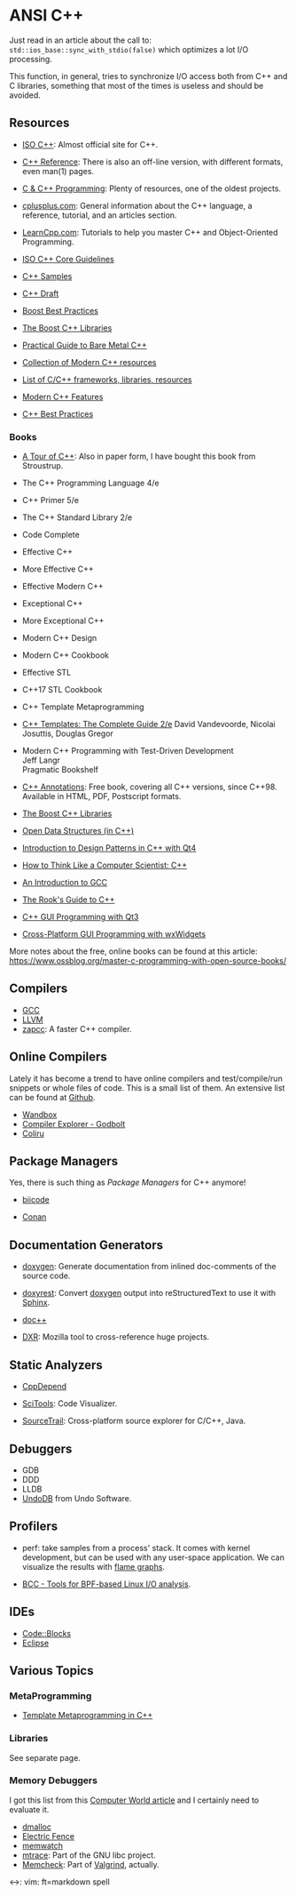 ANSI C++
========

Just read in an article about the call to:
    `std::ios_base::sync_with_stdio(false)`
which optimizes a lot I/O processing.

This function, in general, tries to synchronize I/O access both from C++ and C
libraries, something that most of the times is useless and should be avoided.

## Resources

 - [ISO C++](https://isocpp.org/):
   Almost official site for C++.

 - [C++ Reference](http://en.cppreference.com/w):
   There is also an off-line version, with different formats, even man(1) pages.

 - [C & C++ Programming](http://www.cprogramming.com/):
   Plenty of resources, one of the oldest projects.

 - [cplusplus.com](http://www.cplusplus.com/):
   General information about the C++ language, a reference, tutorial, and an
   articles section.

 - [LearnCpp.com](http://www.learncpp.com/):
   Tutorials to help you master C++ and Object-Oriented Programming.

 - [ISO C++ Core Guidelines](https://github.com/isocpp/CppCoreGuidelines)

 - [C++ Samples](http://cppsamples.com/)
 - [C++ Draft](http://eel.is/c++draft/)
 - [Boost Best Practices](https://svn.boost.org/trac/boost/wiki/BestPracticeHandbook)
 - [The Boost C++ Libraries](http://theboostcpplibraries.com/)
 - [Practical Guide to Bare Metal C++](https://arobenko.gitbooks.io/bare_metal_cpp/)
 - [Collection of Modern C++ resources](https://github.com/rigtorp/awesome-modern-cpp)
 - [List of C/C++ frameworks, libraries, resources](https://github.com/fffaraz/awesome-cpp)
 - [Modern C++ Features](https://github.com/AnthonyCalandra/modern-cpp-features)
 - [C++ Best Practices](https://github.com/lefticus/cppbestpractices.git)


### Books

 - [A Tour of C++](http://isocpp.org/tour):
   Also in paper form, I have bought this book from Stroustrup.

 - The C++ Programming Language 4/e

 - C++ Primer 5/e

 - The C++ Standard Library 2/e

 - Code Complete
 - Effective C++
 - More Effective C++
 - Effective Modern C++
 - Exceptional C++
 - More Exceptional C++
 - Modern C++ Design
 - Modern C++ Cookbook
 - Effective STL
 - C++17 STL Cookbook
 - C++ Template Metaprogramming
 - [C++ Templates: The Complete Guide 2/e](http://tmplbook.com/)
   David Vandevoorde, Nicolai Josuttis, Douglas Gregor

 - Modern C++ Programming with Test-Driven Development  
   Jeff Langr  
   Pragmatic Bookshelf  

 - [C++ Annotations](http://www.icce.rug.nl/documents/cplusplus/):
   Free book, covering all C++ versions, since C++98.
   Available in HTML, PDF, Postscript formats.

 - [The Boost C++ Libraries](https://theboostcpplibraries.com/)

 - [Open Data Structures (in C++)](http://opendatastructures.org/ods-cpp/)

 - [Introduction to Design Patterns in C++ with Qt4][qt4-patterns]

 - [How to Think Like a Computer Scientist: C++](http://greenteapress.com/thinkcpp/)

 - [An Introduction to GCC](http://www.network-theory.co.uk/docs/gccintro/)
 - [The Rook's Guide to C++](https://rooksguide.org/)
 - [C++ GUI Programming with Qt3][qt3-gui]
 - [Cross-Platform GUI Programming with wxWidgets][wxwidget-gui]

More notes about the free, online books can be found at this article:
   <https://www.ossblog.org/master-c-programming-with-open-source-books/>

[qt4-patterns]:	http://www.informit.com/store/introduction-to-design-patterns-in-c-plus-plus-with-9780131879058
[qt3-gui]:	http://www.informit.com/store/c-plus-plus-gui-programming-with-qt-3-9780131240728
[wxwidget-gui]:	http://www.informit.com/store/cross-platform-gui-programming-with-wxwidgets-9780131473812


## Compilers

 - [GCC](http://gcc.gnu.org)
 - [LLVM](http://llvm.org/)
 - [zapcc](https://www.zapcc.com/):  A faster C++ compiler.


## Online Compilers

Lately it has become a trend to have online compilers and test/compile/run
snippets or whole files of code.  This is a small list of them.
An extensive list can be found at [Github](https://github.com/arnemertz/online-compilers).

 - [Wandbox](http://melpon.org/wandbox)
 - [Compiler Explorer - Godbolt](http://godbolt.org)
 - [Coliru](http://coliru.stacked-crooked.com)


## Package Managers

Yes, there is such thing as _Package Managers_ for C++ anymore!

 - [biicode](https://biicode.github.io/biicode/)

 - [Conan](https://conan.io/)


## Documentation Generators

 - [doxygen][doxygen]:
   Generate documentation from inlined doc-comments of the source code.

 - [doxyrest](https://github.com/vovkos/doxyrest):
   Convert [doxygen][doxygen] output into reStructuredText to use it with [Sphinx][sphinx].

 - [doc++](http://docpp.sourceforge.net/)

 - [DXR](https://dxr.readthedocs.io/):
   Mozilla tool to cross-reference huge projects.


## Static Analyzers

 - [CppDepend](https://www.cppdepend.com/)

 - [SciTools](https://scitools.com/support/what-is-understand/):
   Code Visualizer.

 - [SourceTrail](https://www.sourcetrail.com/):
   Cross-platform source explorer for C/C++, Java.

## Debuggers

 - GDB
 - DDD
 - LLDB
 - [UndoDB](http://undo-software.com/) from Undo Software.


## Profilers

 - perf:  take samples from a process' stack.
   It comes with kernel development, but can be used with any user-space
   application.  We can visualize the results with [flame graphs][flame-graphs].

 - [BCC - Tools for BPF-based Linux I/O analysis](https://github.com/iovisor/bcc).


[doxygen]:	http://www.stack.nl/~dimitri/doxygen/
[sphinx]:	http://www.sphinx-doc.org/


## IDEs

 - [Code::Blocks](http://www.codeblocks.org/)
 - [Eclipse](http://www.eclipse.org/)


## Various Topics

### MetaProgramming

 - [Template Metaprogramming in C++][1]

[1]: http://alejandrohitti.com/2015/06/21/template-metaprogramming-in-cpp/


### Libraries

See separate page.


### Memory Debuggers

I got this list from this [Computer World article][compworld] and I certainly
need to evaluate it.

 - [dmalloc](http://dmalloc.com)
 - [Electric Fence](https://launchpad.net/ubuntu/+source/electric-fence/)
 - [memwatch](http://www.linkdata.se/sourcecode/memwatch/)
 - [mtrace](http://www.gnu.org/software/libc/):
   Part of the GNU libc project.
 - [Memcheck](http://valgrind.org/docs/manual/mc-manual.html):
   Part of [Valgrind](http://valgrind.org/), actually.


[compworld]:	http://www.computerworld.com/article/3003957/linux/review-5-memory-debuggers-for-linux-coding.html
[flame-graphs]:	http://www.brendangregg.com/flamegraphs.html


<->:	vim: ft=markdown spell
